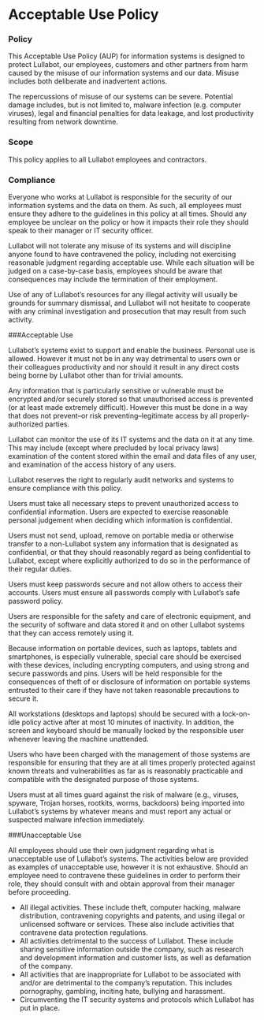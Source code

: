 # Acceptable Use Policy

### Policy
This Acceptable Use Policy (AUP) for information systems is designed to protect Lullabot, our employees, customers and other partners from harm caused by the misuse of our information systems and our data. Misuse includes both deliberate and inadvertent actions.

The repercussions of misuse of our systems can be severe. Potential damage includes, but is not limited to, malware infection (e.g. computer viruses), legal and financial penalties for data leakage, and lost productivity resulting from network downtime.

### Scope
This policy applies to all Lullabot employees and contractors.

### Compliance
Everyone who works at Lullabot is responsible for the security of our information systems and the data on them. As such, all employees must ensure they adhere to the guidelines in this policy at all times.  Should any employee be unclear on the policy or how it impacts their role they should speak to their manager or IT security officer.

Lullabot will not tolerate any misuse of its systems and will discipline anyone found to have contravened the policy, including not exercising reasonable judgment regarding acceptable use. While each situation will be judged on a case-by-case basis, employees should be aware that consequences may include the termination of their employment.

Use of any of Lullabot’s resources for any illegal activity will usually be grounds for summary dismissal, and Lullabot will not hesitate to cooperate with any criminal investigation and prosecution that may result from such activity.


###Acceptable Use

Lullabot’s systems exist to support and enable the business. Personal use is allowed. However it must not be in any way detrimental to users own or their colleagues productivity and nor should it result in any direct costs being borne by Lullabot other than for trivial amounts.

Any information that is particularly sensitive or vulnerable must be encrypted and/or securely stored so that unauthorised access is prevented (or at least made extremely difficult). However this must be done in a way that does not prevent–or risk preventing–legitimate access by all properly-authorized parties.

Lullabot can monitor the use of its IT systems and the data on it at any time. This may include (except where precluded by local privacy laws) examination of the content stored within the email and data files of any user, and examination of the access history of any users.

Lullabot reserves the right to regularly audit networks and systems to ensure compliance with this policy.

Users must take all necessary steps to prevent unauthorized access to confidential information. Users are expected to exercise reasonable personal judgement when deciding which information is confidential.

Users must not send, upload, remove on portable media or otherwise transfer to a non-Lullabot system any information that is designated as confidential, or that they should reasonably regard as being confidential to Lullabot, except where explicitly authorized to do so in the performance of their regular duties.

Users must keep passwords secure and not allow others to access their accounts. Users must ensure all passwords comply with Lullabot’s safe password policy.

Users are responsible for the safety and care of electronic equipment, and the security of software and data stored it and on other Lullabot systems that they can access remotely using it.

Because information on portable devices, such as laptops, tablets and smartphones, is especially vulnerable, special care should be exercised with these devices, including encrypting computers, and using strong and secure passwords and pins. Users will be held responsible for the consequences of theft of or disclosure of information on portable systems entrusted to their care if they have not taken reasonable precautions to secure it.

All workstations (desktops and laptops) should be secured with a lock-on-idle policy active after at most 10 minutes of inactivity. In addition, the screen and keyboard should be manually locked by the responsible user whenever leaving the machine unattended.

Users who have been charged with the management of those systems are responsible for ensuring that they are at all times properly protected against known threats and vulnerabilities as far as is reasonably practicable and compatible with the designated purpose of those systems.

Users must at all times guard against the risk of malware (e.g., viruses, spyware, Trojan horses, rootkits, worms, backdoors) being imported into Lullabot’s systems by whatever means and must report any actual or suspected malware infection immediately.

###Unacceptable Use

All employees should use their own judgment regarding what is unacceptable use of Lullabot’s systems. The activities below are provided as examples of unacceptable use, however it is not exhaustive. Should an employee need to contravene these guidelines in order to perform their role, they should consult with and obtain approval from their manager before proceeding.

- All illegal activities. These include theft, computer hacking, malware distribution, contravening copyrights and patents, and using illegal or unlicensed software or services.  These also include activities that contravene data protection regulations.
- All activities detrimental to the success of Lullabot.  These include sharing sensitive information outside the company, such as research and development information and customer lists, as well as defamation of the company.
-	All activities that are inappropriate for Lullabot to be associated with and/or are detrimental to the company’s reputation. This includes pornography, gambling, inciting hate, bullying and harassment.
-	Circumventing the IT security systems and protocols which Lullabot has put in place.



